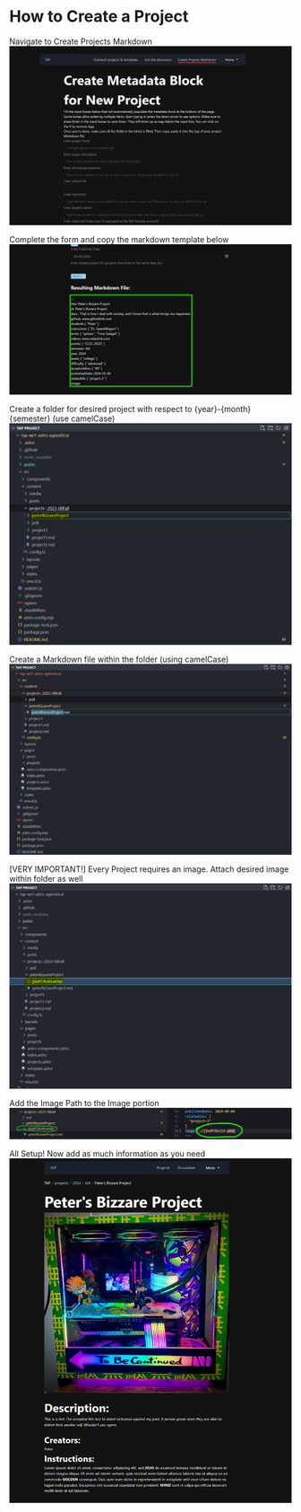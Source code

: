 

# How to Create a Project

Navigate to Create Projects Markdown
![Project Markdownpage](./public/assets/CreateMarkdownPage.png)

Complete the form and copy the markdown template below
![Markdown Template](./public/assets/mdtemplate.png)

Create a folder for desired project with respect to {year}-{month}{semester} (use camelCase)
![Create Directory](./public/assets/mkdirProject.png)

Create a Markdown file within the folder (using camelCase)
![Create Markdown File](./public/assets/createMDfile.png)

[VERY IMPORTANT!] Every Project requires an image. Attach desired image within folder as well
![Add Image ](./public/assets/addImg.png)

Add the Image Path to the Image portion
![Add Image Path](./public/assets/imgPath.png)

All Setup! Now add as much information as you need
![Complete MD](./public/assets/completeMD.png)